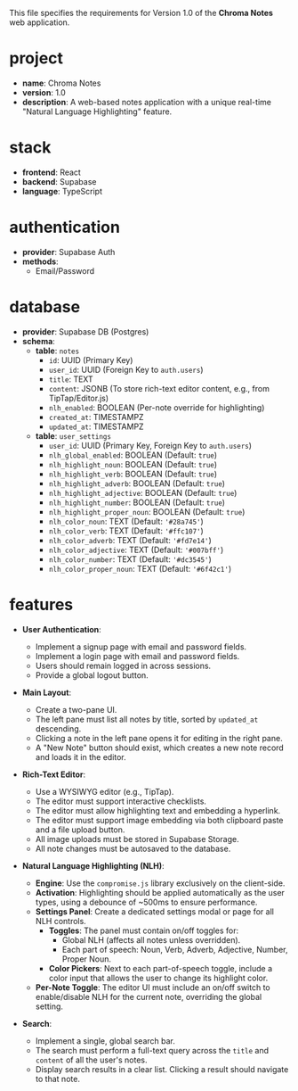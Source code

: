 This file specifies the requirements for Version 1.0 of the **Chroma Notes** web application.

# project

-   **name**: Chroma Notes
-   **version**: 1.0
-   **description**: A web-based notes application with a unique real-time "Natural Language Highlighting" feature.

# stack

-   **frontend**: React
-   **backend**: Supabase
-   **language**: TypeScript

# authentication

-   **provider**: Supabase Auth
-   **methods**:
    -   Email/Password

# database

-   **provider**: Supabase DB (Postgres)
-   **schema**:
    -   **table**: `notes`
        -   `id`: UUID (Primary Key)
        -   `user_id`: UUID (Foreign Key to `auth.users`)
        -   `title`: TEXT
        -   `content`: JSONB (To store rich-text editor content, e.g., from TipTap/Editor.js)
        -   `nlh_enabled`: BOOLEAN (Per-note override for highlighting)
        -   `created_at`: TIMESTAMPZ
        -   `updated_at`: TIMESTAMPZ
    -   **table**: `user_settings`
        -   `user_id`: UUID (Primary Key, Foreign Key to `auth.users`)
        -   `nlh_global_enabled`: BOOLEAN (Default: `true`)
        -   `nlh_highlight_noun`: BOOLEAN (Default: `true`)
        -   `nlh_highlight_verb`: BOOLEAN (Default: `true`)
        -   `nlh_highlight_adverb`: BOOLEAN (Default: `true`)
        -   `nlh_highlight_adjective`: BOOLEAN (Default: `true`)
        -   `nlh_highlight_number`: BOOLEAN (Default: `true`)
        -   `nlh_highlight_proper_noun`: BOOLEAN (Default: `true`)
        -   `nlh_color_noun`: TEXT (Default: `'#28a745'`)
        -   `nlh_color_verb`: TEXT (Default: `'#ffc107'`)
        -   `nlh_color_adverb`: TEXT (Default: `'#fd7e14'`)
        -   `nlh_color_adjective`: TEXT (Default: `'#007bff'`)
        -   `nlh_color_number`: TEXT (Default: `'#dc3545'`)
        -   `nlh_color_proper_noun`: TEXT (Default: `'#6f42c1'`)

# features

-   **User Authentication**:
    -   Implement a signup page with email and password fields.
    -   Implement a login page with email and password fields.
    -   Users should remain logged in across sessions.
    -   Provide a global logout button.

-   **Main Layout**:
    -   Create a two-pane UI.
    -   The left pane must list all notes by title, sorted by `updated_at` descending.
    -   Clicking a note in the left pane opens it for editing in the right pane.
    -   A "New Note" button should exist, which creates a new note record and loads it in the editor.

-   **Rich-Text Editor**:
    -   Use a WYSIWYG editor (e.g., TipTap).
    -   The editor must support interactive checklists.
    -   The editor must allow highlighting text and embedding a hyperlink.
    -   The editor must support image embedding via both clipboard paste and a file upload button.
    -   All image uploads must be stored in Supabase Storage.
    -   All note changes must be autosaved to the database.

-   **Natural Language Highlighting (NLH)**:
    -   **Engine**: Use the `compromise.js` library exclusively on the client-side.
    -   **Activation**: Highlighting should be applied automatically as the user types, using a debounce of ~500ms to ensure performance.
    -   **Settings Panel**: Create a dedicated settings modal or page for all NLH controls.
        -   **Toggles**: The panel must contain on/off toggles for:
            -   Global NLH (affects all notes unless overridden).
            -   Each part of speech: Noun, Verb, Adverb, Adjective, Number, Proper Noun.
        -   **Color Pickers**: Next to each part-of-speech toggle, include a color input that allows the user to change its highlight color.
    -   **Per-Note Toggle**: The editor UI must include an on/off switch to enable/disable NLH for the current note, overriding the global setting.

-   **Search**:
    -   Implement a single, global search bar.
    -   The search must perform a full-text query across the `title` and `content` of all the user's notes.
    -   Display search results in a clear list. Clicking a result should navigate to that note.